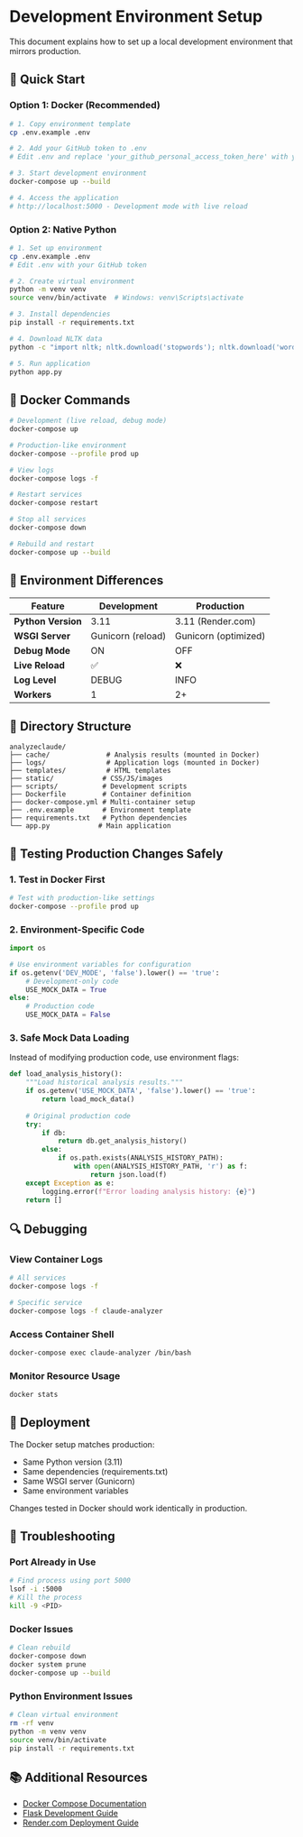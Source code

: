 # Development Environment Setup

This document explains how to set up a local development environment that mirrors production.

## 🚀 Quick Start

### Option 1: Docker (Recommended)

```bash
# 1. Copy environment template
cp .env.example .env

# 2. Add your GitHub token to .env
# Edit .env and replace 'your_github_personal_access_token_here' with your actual token

# 3. Start development environment
docker-compose up --build

# 4. Access the application
# http://localhost:5000 - Development mode with live reload
```

### Option 2: Native Python

```bash
# 1. Set up environment
cp .env.example .env
# Edit .env with your GitHub token

# 2. Create virtual environment
python -m venv venv
source venv/bin/activate  # Windows: venv\Scripts\activate

# 3. Install dependencies
pip install -r requirements.txt

# 4. Download NLTK data
python -c "import nltk; nltk.download('stopwords'); nltk.download('wordnet'); nltk.download('punkt_tab')"

# 5. Run application
python app.py
```

## 🐳 Docker Commands

```bash
# Development (live reload, debug mode)
docker-compose up

# Production-like environment
docker-compose --profile prod up

# View logs
docker-compose logs -f

# Restart services
docker-compose restart

# Stop all services
docker-compose down

# Rebuild and restart
docker-compose up --build
```

## 🔧 Environment Differences

| Feature | Development | Production |
|---------|-------------|------------|
| **Python Version** | 3.11 | 3.11 (Render.com) |
| **WSGI Server** | Gunicorn (reload) | Gunicorn (optimized) |
| **Debug Mode** | ON | OFF |
| **Live Reload** | ✅ | ❌ |
| **Log Level** | DEBUG | INFO |
| **Workers** | 1 | 2+ |

## 📁 Directory Structure

```
analyzeclaude/
├── cache/              # Analysis results (mounted in Docker)
├── logs/               # Application logs (mounted in Docker)
├── templates/          # HTML templates
├── static/            # CSS/JS/images
├── scripts/           # Development scripts
├── Dockerfile         # Container definition
├── docker-compose.yml # Multi-container setup
├── .env.example       # Environment template
├── requirements.txt   # Python dependencies
└── app.py            # Main application
```

## 🧪 Testing Production Changes Safely

### 1. Test in Docker First
```bash
# Test with production-like settings
docker-compose --profile prod up
```

### 2. Environment-Specific Code
```python
import os

# Use environment variables for configuration
if os.getenv('DEV_MODE', 'false').lower() == 'true':
    # Development-only code
    USE_MOCK_DATA = True
else:
    # Production code
    USE_MOCK_DATA = False
```

### 3. Safe Mock Data Loading
Instead of modifying production code, use environment flags:

```python
def load_analysis_history():
    """Load historical analysis results."""
    if os.getenv('USE_MOCK_DATA', 'false').lower() == 'true':
        return load_mock_data()
    
    # Original production code
    try:
        if db:
            return db.get_analysis_history()
        else:
            if os.path.exists(ANALYSIS_HISTORY_PATH):
                with open(ANALYSIS_HISTORY_PATH, 'r') as f:
                    return json.load(f)
    except Exception as e:
        logging.error(f"Error loading analysis history: {e}")
    return []
```

## 🔍 Debugging

### View Container Logs
```bash
# All services
docker-compose logs -f

# Specific service
docker-compose logs -f claude-analyzer
```

### Access Container Shell
```bash
docker-compose exec claude-analyzer /bin/bash
```

### Monitor Resource Usage
```bash
docker stats
```

## 🚀 Deployment

The Docker setup matches production:
- Same Python version (3.11)
- Same dependencies (requirements.txt)
- Same WSGI server (Gunicorn)
- Same environment variables

Changes tested in Docker should work identically in production.

## 🛟 Troubleshooting

### Port Already in Use
```bash
# Find process using port 5000
lsof -i :5000
# Kill the process
kill -9 <PID>
```

### Docker Issues
```bash
# Clean rebuild
docker-compose down
docker system prune
docker-compose up --build
```

### Python Environment Issues
```bash
# Clean virtual environment
rm -rf venv
python -m venv venv
source venv/bin/activate
pip install -r requirements.txt
```

## 📚 Additional Resources

- [Docker Compose Documentation](https://docs.docker.com/compose/)
- [Flask Development Guide](https://flask.palletsprojects.com/en/2.3.x/tutorial/deploy/)
- [Render.com Deployment Guide](https://render.com/docs/deploy-flask)